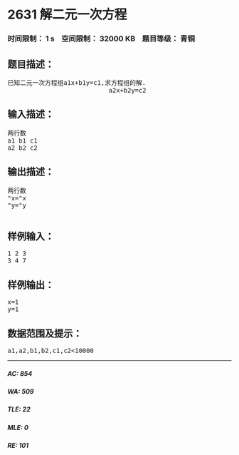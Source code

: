 # 2631 解二元一次方程   
### 时间限制： 1 s&nbsp;&nbsp;&nbsp;&nbsp;空间限制： 32000 KB&nbsp;&nbsp;&nbsp;&nbsp;题目等级： 青铜  
## 题目描述：  

<pre>
已知二元一次方程组a1x+b1y=c1,求方程组的解.
                           a2x+b2y=c2
</pre>
  
  
## 输入描述：  

<pre>
两行数
a1 b1 c1
a2 b2 c2
</pre>
  
  
## 输出描述：  

<pre>
两行数
"x="x
"y="y
 
</pre>
  
  
## 样例输入：  

<pre>
1 2 3
3 4 7
</pre>
  
  
## 样例输出：  

<pre>
x=1
y=1
</pre>
  
  
## 数据范围及提示：  

<pre>
a1,a2,b1,b2,c1,c2<10000
</pre>
  
  
***  

##### AC: 854  
##### WA: 509  
##### TLE: 22  
##### MLE: 0  
##### RE: 101  
